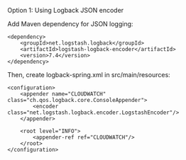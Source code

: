 Option 1: Using Logback JSON encoder

Add Maven dependency for JSON logging:
```
<dependency>
    <groupId>net.logstash.logback</groupId>
    <artifactId>logstash-logback-encoder</artifactId>
    <version>7.4</version>
</dependency>
```

Then, create logback-spring.xml in src/main/resources:
```
<configuration>
    <appender name="CLOUDWATCH" class="ch.qos.logback.core.ConsoleAppender">
        <encoder class="net.logstash.logback.encoder.LogstashEncoder"/>
    </appender>

    <root level="INFO">
        <appender-ref ref="CLOUDWATCH"/>
    </root>
</configuration>
```
